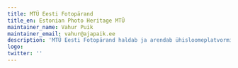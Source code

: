 ```yaml
---
title: MTÜ Eesti Fotopärand
title_en: Estonian Photo Heritage MTÜ
maintainer_name: Vahur Puik
maintainer_email: vahur@ajapaik.ee
description: 'MTÜ Eesti Fotopärand haldab ja arendab ühisloomeplatvormi Ajapaik.ee, millel kasutajad saavad ajaloolise pildimaterjali andmeid rikastada.'
logo:
twitter: ''
---
```

